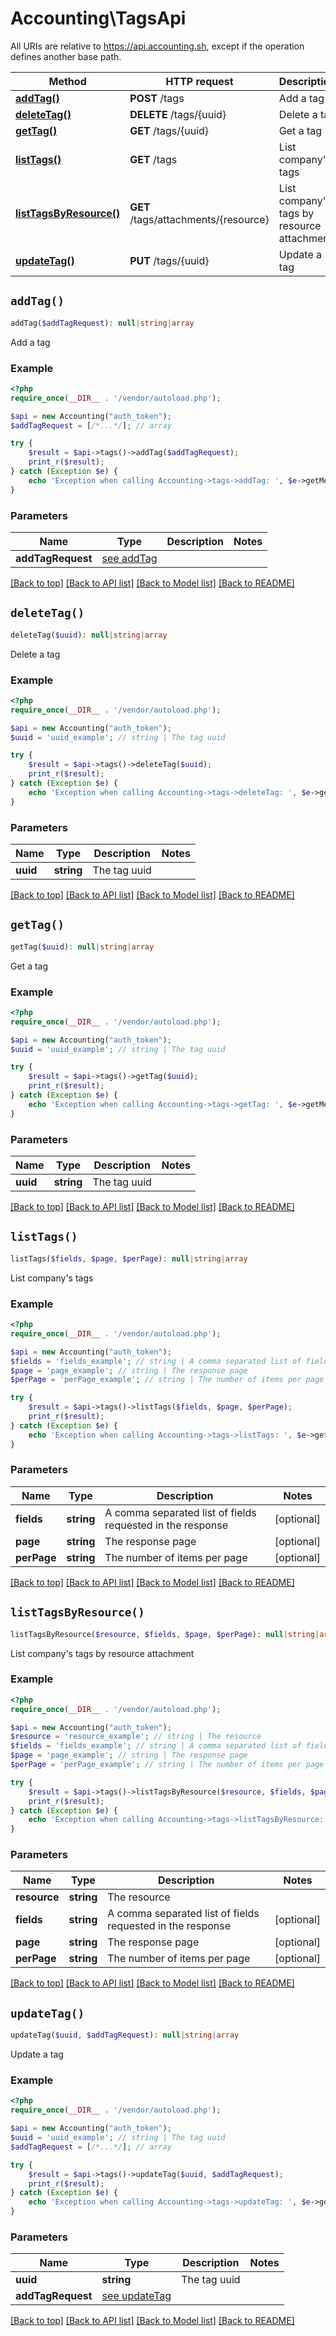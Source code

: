 # Accounting\TagsApi

All URIs are relative to https://api.accounting.sh, except if the operation defines another base path.

| Method | HTTP request | Description |
| ------------- | ------------- | ------------- |
| [**addTag()**](TagsApi.md#addTag) | **POST** /tags | Add a tag |
| [**deleteTag()**](TagsApi.md#deleteTag) | **DELETE** /tags/{uuid} | Delete a tag |
| [**getTag()**](TagsApi.md#getTag) | **GET** /tags/{uuid} | Get a tag |
| [**listTags()**](TagsApi.md#listTags) | **GET** /tags | List company&#39;s tags |
| [**listTagsByResource()**](TagsApi.md#listTagsByResource) | **GET** /tags/attachments/{resource} | List company&#39;s tags by resource attachment |
| [**updateTag()**](TagsApi.md#updateTag) | **PUT** /tags/{uuid} | Update a tag |


## `addTag()`

```php
addTag($addTagRequest): null|string|array
```

Add a tag

### Example

```php
<?php
require_once(__DIR__ . '/vendor/autoload.php');

$api = new Accounting("auth_token");
$addTagRequest = [/*...*/]; // array

try {
    $result = $api->tags()->addTag($addTagRequest);
    print_r($result);
} catch (Exception $e) {
    echo 'Exception when calling Accounting->tags->addTag: ', $e->getMessage(), PHP_EOL;
}

```

### Parameters

| Name | Type | Description  | Notes |
| ------------- | ------------- | ------------- | ------------- |
| **addTagRequest** | [see addTag](https://api.accounting.sh/swagger.html#operation/addTag)|  | |

[[Back to top]](#) [[Back to API list]](../../README.md#endpoints)
[[Back to Model list]](../../README.md#models)
[[Back to README]](../../README.md)

## `deleteTag()`

```php
deleteTag($uuid): null|string|array
```

Delete a tag

### Example

```php
<?php
require_once(__DIR__ . '/vendor/autoload.php');

$api = new Accounting("auth_token");
$uuid = 'uuid_example'; // string | The tag uuid

try {
    $result = $api->tags()->deleteTag($uuid);
    print_r($result);
} catch (Exception $e) {
    echo 'Exception when calling Accounting->tags->deleteTag: ', $e->getMessage(), PHP_EOL;
}

```

### Parameters

| Name | Type | Description  | Notes |
| ------------- | ------------- | ------------- | ------------- |
| **uuid** | **string**| The tag uuid | |

[[Back to top]](#) [[Back to API list]](../../README.md#endpoints)
[[Back to Model list]](../../README.md#models)
[[Back to README]](../../README.md)

## `getTag()`

```php
getTag($uuid): null|string|array
```

Get a tag

### Example

```php
<?php
require_once(__DIR__ . '/vendor/autoload.php');

$api = new Accounting("auth_token");
$uuid = 'uuid_example'; // string | The tag uuid

try {
    $result = $api->tags()->getTag($uuid);
    print_r($result);
} catch (Exception $e) {
    echo 'Exception when calling Accounting->tags->getTag: ', $e->getMessage(), PHP_EOL;
}

```

### Parameters

| Name | Type | Description  | Notes |
| ------------- | ------------- | ------------- | ------------- |
| **uuid** | **string**| The tag uuid | |

[[Back to top]](#) [[Back to API list]](../../README.md#endpoints)
[[Back to Model list]](../../README.md#models)
[[Back to README]](../../README.md)

## `listTags()`

```php
listTags($fields, $page, $perPage): null|string|array
```

List company's tags

### Example

```php
<?php
require_once(__DIR__ . '/vendor/autoload.php');

$api = new Accounting("auth_token");
$fields = 'fields_example'; // string | A comma separated list of fields requested in the response
$page = 'page_example'; // string | The response page
$perPage = 'perPage_example'; // string | The number of items per page

try {
    $result = $api->tags()->listTags($fields, $page, $perPage);
    print_r($result);
} catch (Exception $e) {
    echo 'Exception when calling Accounting->tags->listTags: ', $e->getMessage(), PHP_EOL;
}

```

### Parameters

| Name | Type | Description  | Notes |
| ------------- | ------------- | ------------- | ------------- |
| **fields** | **string**| A comma separated list of fields requested in the response | [optional] |
| **page** | **string**| The response page | [optional] |
| **perPage** | **string**| The number of items per page | [optional] |

[[Back to top]](#) [[Back to API list]](../../README.md#endpoints)
[[Back to Model list]](../../README.md#models)
[[Back to README]](../../README.md)

## `listTagsByResource()`

```php
listTagsByResource($resource, $fields, $page, $perPage): null|string|array
```

List company's tags by resource attachment

### Example

```php
<?php
require_once(__DIR__ . '/vendor/autoload.php');

$api = new Accounting("auth_token");
$resource = 'resource_example'; // string | The resource
$fields = 'fields_example'; // string | A comma separated list of fields requested in the response
$page = 'page_example'; // string | The response page
$perPage = 'perPage_example'; // string | The number of items per page

try {
    $result = $api->tags()->listTagsByResource($resource, $fields, $page, $perPage);
    print_r($result);
} catch (Exception $e) {
    echo 'Exception when calling Accounting->tags->listTagsByResource: ', $e->getMessage(), PHP_EOL;
}

```

### Parameters

| Name | Type | Description  | Notes |
| ------------- | ------------- | ------------- | ------------- |
| **resource** | **string**| The resource | |
| **fields** | **string**| A comma separated list of fields requested in the response | [optional] |
| **page** | **string**| The response page | [optional] |
| **perPage** | **string**| The number of items per page | [optional] |

[[Back to top]](#) [[Back to API list]](../../README.md#endpoints)
[[Back to Model list]](../../README.md#models)
[[Back to README]](../../README.md)

## `updateTag()`

```php
updateTag($uuid, $addTagRequest): null|string|array
```

Update a tag

### Example

```php
<?php
require_once(__DIR__ . '/vendor/autoload.php');

$api = new Accounting("auth_token");
$uuid = 'uuid_example'; // string | The tag uuid
$addTagRequest = [/*...*/]; // array

try {
    $result = $api->tags()->updateTag($uuid, $addTagRequest);
    print_r($result);
} catch (Exception $e) {
    echo 'Exception when calling Accounting->tags->updateTag: ', $e->getMessage(), PHP_EOL;
}

```

### Parameters

| Name | Type | Description  | Notes |
| ------------- | ------------- | ------------- | ------------- |
| **uuid** | **string**| The tag uuid | |
| **addTagRequest** | [see updateTag](https://api.accounting.sh/swagger.html#operation/updateTag)|  | |

[[Back to top]](#) [[Back to API list]](../../README.md#endpoints)
[[Back to Model list]](../../README.md#models)
[[Back to README]](../../README.md)
